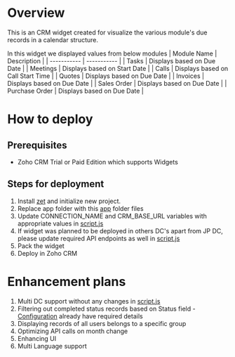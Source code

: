 # Overview
This is an CRM widget created for visualize the various module's due records in a calendar structure.

In this widget we displayed values from below modules
| Module Name | Description |
| ----------- | ----------- |
| Tasks | Displays based on Due Date |
| Meetings | Displays based on Start Date |
| Calls | Displays based on Call Start Time |
| Quotes | Displays based on Due Date |
| Invoices | Displays based on Due Date |
| Sales Order | Displays based on Due Date |
| Purchase Order | Displays based on Due Date |


# How to deploy
## Prerequisites
- Zoho CRM Trial or Paid Edition which supports Widgets

## Steps for deployment
1. Install [zet](https://www.zoho.com/crm/developer/docs/widgets/install-cli.html) and initialize new project.
2. Replace app folder with this [app](app/) folder files
3. Update CONNECTION_NAME and CRM_BASE_URL variables with appropriate values in [script.js](app/js/script.js)
4. If widget was planned to be deployed in others DC's apart from JP DC, please update required API endpoints as well in [script.js](app/js/script.js)
5. Pack the widget
6. Deploy in Zoho CRM

# Enhancement plans
1. Multi DC support without any changes in [script.js](app/js/script.js)
2. Filtering out completed status records based on Status field - [Configuration](app/js/script.js#L3) already have required details
3. Displaying records of all users belongs to a specific group
4. Optimizing API calls on month change
5. Enhancing UI
6. Multi Language support
